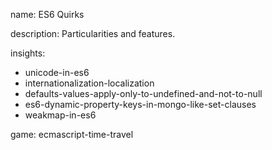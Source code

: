 name: ES6 Quirks

description: Particularities and features.

insights:

- unicode-in-es6
- internationalization-localization
- defaults-values-apply-only-to-undefined-and-not-to-null
- es6-dynamic-property-keys-in-mongo-like-set-clauses
- weakmap-in-es6

game: ecmascript-time-travel
